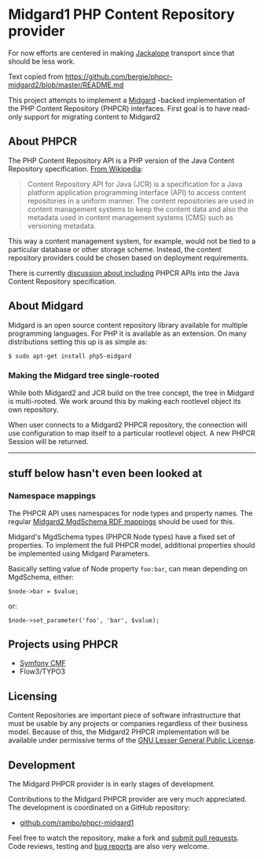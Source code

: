 Midgard1 PHP Content Repository provider
========================================

For now efforts are centered in making [Jackalope](http://jackalope.github.com/) transport since that should be less work.

Text copied from https://github.com/bergie/phpcr-midgard2/blob/master/README.md


This project attempts to implement a [Midgard](http://www.midgard-project.org/midgard/8.09/) -backed implementation of the PHP Content Repository (PHPCR) interfaces. First goal is to have read-only support for migrating content to Midgard2

## About PHPCR

The PHP Content Repository API is a PHP version of the Java Content Repository specification. [From Wikipedia](http://en.wikipedia.org/wiki/Content_repository_API_for_Java):

> Content Repository API for Java (JCR) is a specification for a Java platform application programming interface (API) to access content repositories in a uniform manner. The content repositories are used in content management systems to keep the content data and also the metadata used in content management systems (CMS) such as versioning metadata.

This way a content management system, for example, would not be tied to a particular database or other storage scheme. Instead, the content repository providers could be chosen based on deployment requirements.

There is currently [discussion about including](http://java.net/jira/browse/JSR_333-28) PHPCR APIs into the Java Content Repository specification.

## About Midgard

Midgard is an open source content repository library available for multiple programming languages. For PHP it is available as an extension. On many distributions setting this up is as simple as:

    $ sudo apt-get install php5-midgard


### Making the Midgard tree single-rooted

While both Midgard2 and JCR build on the tree concept, the tree in Midgard is multi-rooted. We work around this by making each rootlevel object its own repository.

When user connects to a Midgard2 PHPCR repository, the connection will use configuration to map itself to a particular rootlevel object. A new PHPCR Session will be returned.



---------------
stuff below hasn't even been looked at
---------------


### Namespace mappings

The PHPCR API uses namespaces for node types and property names. The regular [Midgard2 MgdSchema RDF mappings](https://github.com/midgardproject/proposals/blob/master/Semantic%20Data/MgdSchemaRDF.md) should be used for this.

Midgard's MgdSchema types (PHPCR Node types) have a fixed set of properties. To implement the full PHPCR model, additional properties should be implemented using Midgard Parameters.

Basically setting value of Node property `foo:bar`, can mean depending on MgdSchema, either:

    $node->bar = $value;

or:

    $node->set_parameter('foo', 'bar', $value);

## Projects using PHPCR

* [Symfony CMF](http://pooteeweet.org/blog/0/1912#m1912)
* Flow3/TYPO3

## Licensing

Content Repositories are important piece of software infrastructure that must be usable by any projects or companies regardless of their business model. Because of this, the Midgard2 PHPCR implementation will be available under permissive terms of the [GNU Lesser General Public License](http://www.gnu.org/licenses/lgpl-2.1.html).

## Development

The Midgard PHPCR provider is in early stages of development. 

Contributions to the Midgard PHPCR provider are very much appreciated. The development is coordinated on a GitHub repository:

* [github.com/rambo/phpcr-midgard1](https://github.com/rambo/phpcr-midgard1)

Feel free to watch the repository, make a fork and [submit pull requests](http://help.github.com/pull-requests/). Code reviews, testing and [bug reports](https://github.com/rambo/phpcr-midgard1/issues) are also very welcome.
